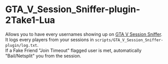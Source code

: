 # GTA_V_Session_Sniffer-plugin-2Take1-Lua
Allows you to have every usernames showing up on [GTA V Session Sniffer](https://github.com/Illegal-Services/GTA-V-Session-Sniffer).<br>
It logs every players from your sessions in `scripts/GTA_V_Session_Sniffer-plugin/log.txt`.<br>
If a Fake Friend "Join Timeout" flagged user is met, automatically "Bail/Netsplit" you from the session.<br>
